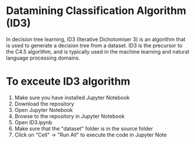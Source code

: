 # Datamining Classification Algorithm (ID3)
In decision tree learning, ID3 (Iterative Dichotomiser 3) is an algorithm that is used to generate a decision tree from a dataset. ID3 is the precursor to the C4.5 algorithm, and is typically used in the machine learning and natural language processing domains.

# To exceute ID3 algorithm
  1. Make sure you have installed Jupyter Notebook
  2. Download the repository
  3. Open Jupyter Notebook
  4. Browse to the repository in Jupyter Notebook
  5. Open ID3.ipynb
  3. Make sure that the "dataset" folder is in the source folder
  4. Click on "Cell" -> "Run All"  to execute the code in Jupyter Note
